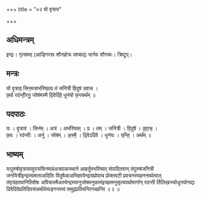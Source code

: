 +++
title = "०२ यो वृत्राय"

+++
## अधिमन्त्रम्
इन्द्रः। गृत्समद (आङ्गिरसः शौनहोत्रः पश्चाद्) भार्गवः शौनकः। त्रिष्टुप्।

## मन्त्रः
यो वृ॒त्राय॒ सिन॒मत्राभ॑रिष्य॒त्प्र तं जनि॑त्री वि॒दुष॑ उवाच ।  
प॒थो रद॑न्ती॒रनु॒ जोष॑मस्मै दि॒वेदि॑वे॒ धुन॑यो य॒न्त्यर्थ॑म् ॥

## पदपाठः
यः । वृ॒त्राय॑ । सिन॑म् । अत्र॑ । अभ॑रिष्यत् । प्र । तम् । जनि॑त्री । वि॒दुषे॑ । उ॒वा॒च॒ ।  
प॒थः । रद॑न्तीः । अनु॑ । जोष॑म् । अ॒स्मै॒ । दि॒वेऽदि॑वे । धुन॑यः । य॒न्ति॒ । अर्थ॑म् ॥

## भाष्यम्
यःपुरुषोवृत्रायासुरायसिनमन्नंअत्रपाकस्थाने आहर्तुमभरिष्यत् संपादितवान् तंपुरुषंजनित्री जनयित्रीइन्द्रस्यमाताअदितिः विदुषेआअभिज्ञायेन्द्रायप्रोवाच प्रोक्तवटी प्रवचनस्यहननार्थत्वात् तंवृत्रंहतवानितिशेषः अपिचास्मैअस्येन्द्रस्यानुजोषमनुकामंइच्छामनुसृत्यपथोमार्गान् रदन्ती र्तिलिखन्त्योधुनयोनद्यः दिवेदिवेप्रतिदिवसंअर्थंर्तव्यङ्गन्तव्यं समुद्रंप्रतियन्तिगच्छन्ति ॥ २ ॥